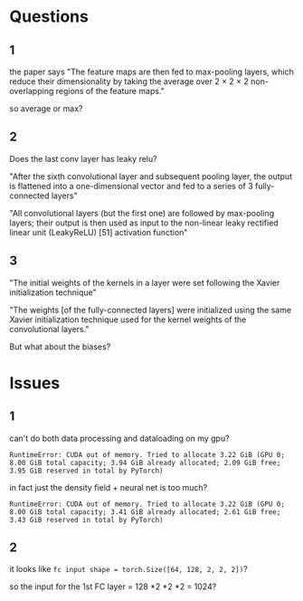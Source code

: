 # Questions

## 1
the paper says "The feature maps are then fed
to max-pooling layers, which reduce their dimensionality by
taking the average over 2 × 2 × 2 non-overlapping regions of
the feature maps."

so average or max?

## 2
Does the last conv layer has leaky relu?

"After the sixth convolutional layer and subsequent pooling
layer, the output is flattened into a one-dimensional vector and
fed to a series of 3 fully-connected layers"

"All convolutional layers (but the first one) are followed by
max-pooling layers; their output is then used as input to the
non-linear leaky rectified linear unit (LeakyReLU) [51] activation function"

## 3
"The initial weights of the kernels in a layer were set
following the Xavier initialization technique"

"The weights [of the fully-connected layers] were initialized using the same
Xavier initialization technique used for the kernel weights of
the convolutional layers."

But what about the biases?

# Issues

## 1
can't do both data processing and dataloading on my gpu?

```
RuntimeError: CUDA out of memory. Tried to allocate 3.22 GiB (GPU 0; 8.00 GiB total capacity; 3.94 GiB already allocated; 2.09 GiB free;  3.95 GiB reserved in total by PyTorch)
```

in fact just the density field + neural net is too much?
```
RuntimeError: CUDA out of memory. Tried to allocate 3.22 GiB (GPU 0; 8.00 GiB total capacity; 3.41 GiB already allocated; 2.61 GiB free; 3.43 GiB reserved in total by PyTorch)
```

## 2
it looks like `fc input shape = torch.Size([64, 128, 2, 2, 2])`?

so the input for the 1st FC layer = 128 *2 *2 *2 = 1024?
